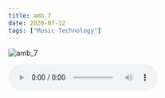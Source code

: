 ```yaml
---
title: amb_7
date: 2020-07-12
tags: ["Music Technology"]
---
```


![amb_7](/rm_ation/images/amb_7.jpg)

<audio controls crossorigin="anonymous" src="https://northerninformation.s3.us-east-2.amazonaws.com/blog/amb_7.mp3"></audio>
